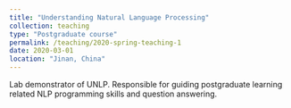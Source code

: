 ```yaml
---
title: "Understanding Natural Language Processing"
collection: teaching
type: "Postgraduate course"
permalink: /teaching/2020-spring-teaching-1
date: 2020-03-01
location: "Jinan, China"
---
```


Lab demonstrator of UNLP. Responsible for guiding postgraduate learning related NLP programming skills and question answering.
